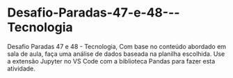 # Desafio-Paradas-47-e-48---Tecnologia
Desafio Paradas 47 e 48 - Tecnologia, Com base no conteúdo abordado em sala de aula, faça uma análise de dados baseada na planilha escolhida. Use a extensão Jupyter no VS Code com a biblioteca Pandas para fazer esta atividade.
